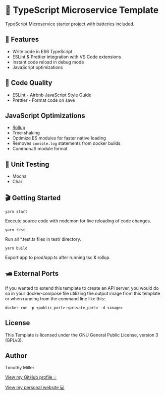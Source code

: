 # 🐬 TypeScript Microservice Template

TypeScript Microservice starter project with batteries included.

## 🔔 Features

- Write code in ES6 TypeScript
- ESLint & Prettier integration with VS Code extensions
- Instant code reload in debug mode
- JavaScript optimizations

## 🔩 Code Quality

- ESLint - Airbnb JavaScript Style Guide
- Prettier - Format code on save

## JavaScript Optimizations

- [Rollup](https://www.npmjs.com/package/rollup)
- Tree-shaking
- Optimize ES modules for faster native loading
- Removes `console.log` statements from docker builds
- CommonJS module format

## 🔨 Unit Testing

- Mocha
- Chai

## 🎬 Getting Started

```yarn start```

Execute source code with nodemon for live reloading of code changes.

```yarn test```

Run all *.test.ts files in test/ directory.

```yarn build```

Export app to prod/app.ts after running tsc & rollup.

## 🛥️ External Ports

If you wanted to extend this template to create an API server, you would do so in your docker-compose file utilizing the output image from this template or when running from the command line like this:

```docker run -p <public_port>:<private_port> -d <image>```

## License

This Template is licensed under the GNU General Public License, version 3 (GPLv3).

## Author

Timothy Miller

[View my GitHub profile 💡](https://github.com/timothymiller)

[View my personal website 💻](https://timknowsbest.com)
